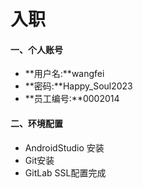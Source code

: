 # 入职

#### 一、个人账号

- **用户名:**wangfei
- **密码:**Happy_Soul2023
- **员工编号:**0002014

#### 二、环境配置

- AndroidStudio 安装
- Git安装
- GitLab SSL配置完成

